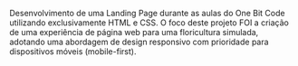 Desenvolvimento de uma Landing Page durante as aulas do One Bit Code utilizando exclusivamente HTML e CSS. O foco deste projeto FOI a criação de uma experiência de página web para uma floricultura simulada, adotando uma abordagem de design responsivo com prioridade para dispositivos móveis (mobile-first).
